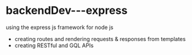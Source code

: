 # backendDev---express
using the express js framework for node js 
+ creating routes and rendering requests &amp; responses from templates
+ creating RESTful and GQL APIs

